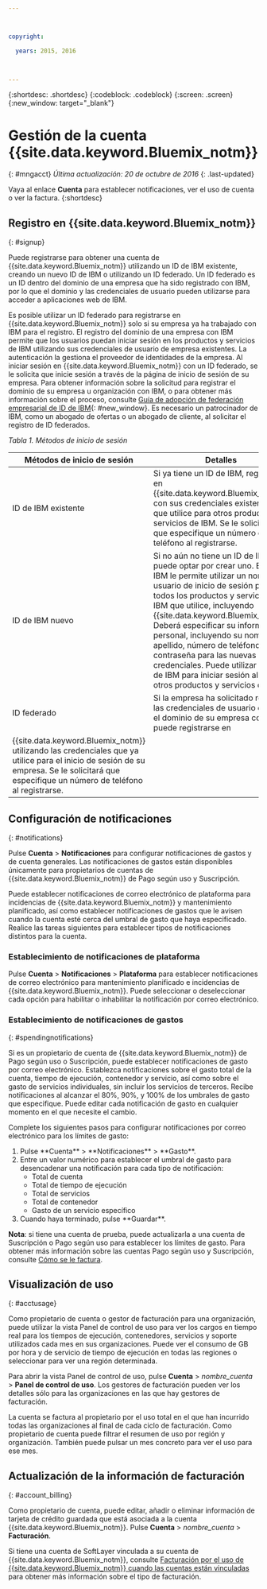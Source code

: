 ```yaml
---



copyright:

  years: 2015, 2016
  


---
```


{:shortdesc: .shortdesc}
{:codeblock: .codeblock}
{:screen: .screen}
{:new_window: target="_blank"}

# Gestión de la cuenta {{site.data.keyword.Bluemix_notm}}
{: #mngacct}
*Última actualización: 20 de octubre de 2016*
{: .last-updated}

Vaya al enlace **Cuenta** para establecer notificaciones, ver el uso de cuenta o ver la factura.
{:shortdesc}

## Registro en {{site.data.keyword.Bluemix_notm}}
{: #signup}

Puede registrarse para obtener una cuenta de {{site.data.keyword.Bluemix_notm}} utilizando un ID de IBM existente, creando un nuevo ID de IBM o utilizando un ID federado. Un ID federado es un ID dentro del dominio de una empresa que ha sido registrado con IBM, por lo que el dominio y las credenciales de usuario pueden utilizarse para acceder a aplicaciones web de IBM.  

Es posible utilizar un ID federado para registrarse en {{site.data.keyword.Bluemix_notm}} solo si su empresa ya ha trabajado con IBM para el registro.  El registro del dominio de una empresa con IBM permite que los usuarios puedan iniciar sesión en los productos y servicios de IBM utilizando sus credenciales de usuario de empresa existentes. La autenticación la gestiona el proveedor de identidades de la empresa. Al iniciar sesión en
{{site.data.keyword.Bluemix_notm}} con un ID federado, se le solicita que inicie sesión a través de la página de inicio de sesión de su empresa. Para obtener información sobre la solicitud para registrar el dominio de su empresa u organización con IBM, o para obtener más información sobre el proceso, consulte [Guía de adopción de federación empresarial de ID de IBM](https://ibm.box.com/v/IBMid-Federation-Guide){: #new_window}. Es necesario un patrocinador de IBM, como un abogado de ofertas o un abogado de cliente, al solicitar el registro de ID federados.

*Tabla 1. Métodos de inicio de sesión*

| Métodos de inicio de sesión | Detalles |    
|-----------------|---------|
|ID de IBM existente | Si ya tiene un ID de IBM, regístrese en {{site.data.keyword.Bluemix_notm}} con sus credenciales existentes que utilice para otros productos y servicios de IBM. Se le solicitará que especifique un número de teléfono al registrarse. |
|ID de IBM nuevo | Si no aún no tiene un ID de IBM, puede optar por crear uno. El ID de IBM le permite utilizar un nombre de usuario de inicio de sesión para todos los productos y servicios de IBM que utilice, incluyendo {{site.data.keyword.Bluemix_notm}}. Deberá especificar su información personal, incluyendo su nombre y apellido, número de teléfono y contraseña para las nuevas credenciales. Puede utilizar este ID de IBM para iniciar sesión al utilizar otros productos y servicios de IBM.  |
|ID federado | Si la empresa ha solicitado registrar las credenciales de usuario desde el dominio de su empresa con IBM, puede registrarse en
{{site.data.keyword.Bluemix_notm}} utilizando las credenciales que ya utilice para el inicio de sesión de su empresa. Se le solicitará que especifique un número de teléfono al registrarse. |

## Configuración de notificaciones
{: #notifications}

Pulse **Cuenta** &gt; **Notificaciones** para configurar notificaciones de gastos y de cuenta generales. Las notificaciones de gastos están disponibles únicamente para propietarios de cuentas de {{site.data.keyword.Bluemix_notm}} de Pago según uso y Suscripción.

Puede establecer notificaciones de correo electrónico de plataforma para incidencias de
{{site.data.keyword.Bluemix_notm}} y mantenimiento planificado, así como establecer notificaciones de gastos que le avisen cuando la cuenta esté cerca del umbral de gasto que haya especificado. Realice las tareas siguientes para establecer tipos de notificaciones distintos para la cuenta.

### Establecimiento de notificaciones de plataforma

Pulse **Cuenta** &gt; **Notificaciones** &gt; **Plataforma** para establecer notificaciones de correo electrónico para mantenimiento planificado e incidencias de {{site.data.keyword.Bluemix_notm}}. Puede seleccionar o deseleccionar cada opción para habilitar o inhabilitar la notificación por correo electrónico.

### Establecimiento de notificaciones de gastos
{: #spendingnotifications}

Si es un propietario de cuenta de {{site.data.keyword.Bluemix_notm}} de Pago según uso o Suscripción, puede establecer notificaciones de gasto por correo electrónico. Establezca notificaciones sobre el gasto total de la cuenta, tiempo de ejecución, contenedor y servicio, así como sobre el gasto de servicios individuales, sin incluir los servicios de terceros. Recibe notificaciones al alcanzar el 80%, 90%, y 100% de los umbrales de gasto que especifique. Puede editar cada notificación de gasto en cualquier momento en el que necesite el cambio.

Complete los siguientes pasos para configurar notificaciones por correo electrónico para los límites de gasto:

<ol>
<li>Pulse **Cuenta** &gt; **Notificaciones** &gt; **Gasto**.</li>
<li>Entre un valor numérico para establecer el umbral de gasto para desencadenar una notificación para cada tipo de notificación:<br />
<ul>
<li>Total de cuenta</li>
<li>Total de tiempo de ejecución</li>
<li>Total de servicios</li>
<li>Total de contenedor</li>
<li>Gasto de un servicio específico</li>
</ul>
</li>
<li>Cuando haya terminado, pulse **Guardar**.</li>
</ol>

**Nota**: si tiene una cuenta de prueba, puede actualizarla a una cuenta de Suscripción o Pago según uso para establecer los límites de gasto. Para obtener más información sobre las cuentas Pago según uso y Suscripción, consulte [Cómo se le factura](/docs/pricing/index.html#pay-accounts).

## Visualización de uso
{: #acctusage}

Como propietario de cuenta o gestor de facturación para una organización, puede utilizar la vista Panel de control de uso para ver los cargos en tiempo real para los tiempos de ejecución, contenedores, servicios y soporte utilizados cada mes en sus organizaciones. Puede ver el consumo de GB por hora y de servicio de tiempo de ejecución en todas las regiones o seleccionar para ver una región determinada.

Para abrir la vista Panel de control de uso, pulse **Cuenta** &gt; *nombre_cuenta* &gt; **Panel de control de uso**. Los gestores de facturación pueden ver los detalles sólo para las organizaciones en las que hay gestores de facturación.

La cuenta se factura al propietario por el uso total en el que han incurrido todas las organizaciones al final de cada ciclo de facturación. Como propietario de cuenta puede filtrar el resumen de uso por región y organización. También puede pulsar un mes concreto para ver el uso para ese mes.

## Actualización de la información de facturación
{: #account_billing}

Como propietario de cuenta, puede editar, añadir o eliminar información de tarjeta de crédito guardada que está asociada a la cuenta {{site.data.keyword.Bluemix_notm}}. Pulse **Cuenta** &gt; *nombre_cuenta* &gt; **Facturación**.

Si tiene una cuenta de SoftLayer vinculada a su cuenta de {{site.data.keyword.Bluemix_notm}}, consulte [Facturación por el uso de {{site.data.keyword.Bluemix_notm}} cuando las cuentas están vinculadas](/docs/admin/softlayerlink.html#bill_usage) para obtener más información sobre el tipo de facturación.
